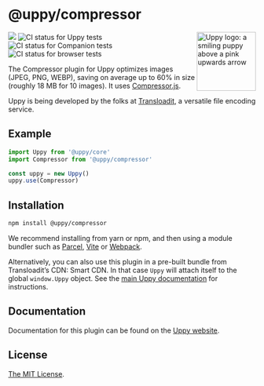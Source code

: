 # @uppy/compressor

<img src="https://uppy.io/img/logo.svg" width="120" alt="Uppy logo: a smiling puppy above a pink upwards arrow" align="right">

<a href="https://www.npmjs.com/package/@uppy/compressor"><img src="https://img.shields.io/npm/v/@uppy/compressor.svg?style=flat-square"></a>
<img src="https://github.com/transloadit/uppy/workflows/Tests/badge.svg" alt="CI status for Uppy tests">
<img src="https://github.com/transloadit/uppy/workflows/Companion/badge.svg" alt="CI status for Companion tests">
<img src="https://github.com/transloadit/uppy/workflows/End-to-end%20tests/badge.svg" alt="CI status for browser tests">

The Compressor plugin for Uppy optimizes images (JPEG, PNG, WEBP), saving on
average up to 60% in size (roughly 18 MB for 10 images). It uses
[Compressor.js](https://github.com/fengyuanchen/compressorjs).

Uppy is being developed by the folks at [Transloadit](https://transloadit.com),
a versatile file encoding service.

## Example

```js
import Uppy from '@uppy/core'
import Compressor from '@uppy/compressor'

const uppy = new Uppy()
uppy.use(Compressor)
```

## Installation

```bash
npm install @uppy/compressor
```

We recommend installing from yarn or npm, and then using a module bundler such
as [Parcel](https://parceljs.org/), [Vite](https://vitejs.dev/) or
[Webpack](https://webpack.js.org/).

Alternatively, you can also use this plugin in a pre-built bundle from
Transloadit’s CDN: Smart CDN. In that case `Uppy` will attach itself to the
global `window.Uppy` object. See the
[main Uppy documentation](https://uppy.io/docs/#Installation) for instructions.

## Documentation

Documentation for this plugin can be found on the
[Uppy website](https://uppy.io/docs/compressor).

## License

[The MIT License](./LICENSE).

